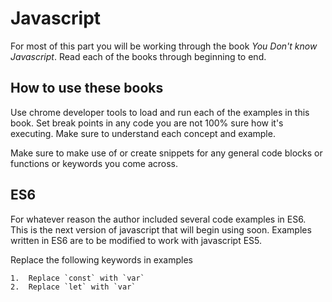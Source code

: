 # Javascript

For most of this part you will be working through the book *You Don't know Javascript*. Read each of the books through beginning to end.

## How to use these books

Use chrome developer tools to load and run each of the examples in this book. Set break points in any code you are not 100% sure how it's executing. Make sure to understand each concept and example.

Make sure to make use of or create snippets for any general code blocks or functions or keywords you come across.

## ES6

For whatever reason the author included several code examples in ES6. This is the next version of javascript that will begin using soon. Examples written in ES6 are to be modified to work with javascript ES5.

Replace the following keywords in examples

	1. 	Replace `const` with `var`
	2.	Replace `let` with `var`
